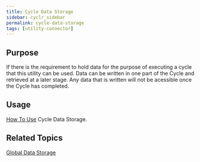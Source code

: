```yaml
---
title: Cycle Data Storage
sidebar: cyclr_sidebar
permalink: cycle-data-storage
tags: [utility-connector]
---
```


## Purpose

If there is the requirement to hold data for the purpose of executing a cycle that this utility can be used.  Data can be written in one part of the Cycle and retrieved at a later stage.  Any data that is written will not be acessible once the Cycle has completed.

## Usage

[How To Use](./data-storage-usage) Cycle Data Storage.

## Related Topics

[Global Data Storage](./global-data-storage) 
